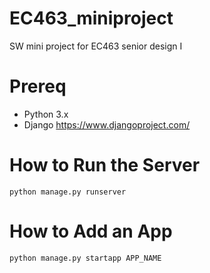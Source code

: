 # EC463_miniproject
SW mini project for EC463 senior design I

# Prereq 
* Python 3.x
* Django https://www.djangoproject.com/


# How to Run the Server 
```console
python manage.py runserver
```

# How to Add an App
```console
python manage.py startapp APP_NAME
```
